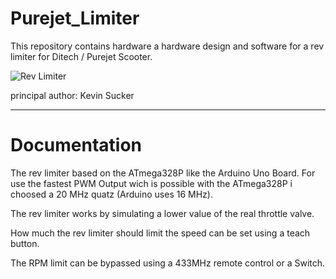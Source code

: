 # Purejet_Limiter

This repository contains hardware a hardware design and software for a rev limiter for Ditech / Purejet Scooter.

![Rev Limiter](https://raw.github.com/...)

principal author: Kevin Sucker

--------------------

# Documentation

The rev limiter based on the ATmega328P like the Arduino Uno Board. For use the fastest PWM Output wich is possible with the ATmega328P i choosed a 20 MHz quatz (Arduino uses 16 MHz).

The rev limiter works by simulating a lower value of the real throttle valve.

How much the rev limiter should limit the speed can be set using a teach button.

The RPM limit can be bypassed using a 433MHz remote control or a Switch.



